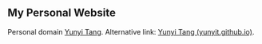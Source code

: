 ## My Personal Website

Personal domain [Yunyi Tang](http://www.yunyitang.me/). Alternative link: [Yunyi Tang (yunyit.github.io)](https://yunyit.github.io/en/).
